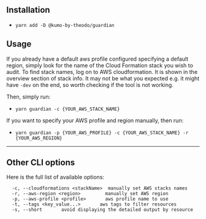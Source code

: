 ## Installation

- `yarn add -D @kumo-by-theodo/guardian`

## Usage

If you already have a default aws profile configured specifying a default region, simply look for the name of the Cloud Formation stack you wish to audit. To find stack names, log on to AWS cloudformation. It is shown in the overview section of stack info. It may not be what you expected e.g. it might have `-dev` on the end, so worth checking if the tool is not working.

Then, simply run:

- `yarn guardian -c {YOUR_AWS_STACK_NAME}`

If you want to specify your AWS profile and region manually, then run:

- `yarn guardian -p {YOUR_AWS_PROFILE} -c {YOUR_AWS_STACK_NAME} -r {YOUR_AWS_REGION}`

---

## Other CLI options

Here is the full list of available options:

```
  -c, --cloudformations <stackName>  manually set AWS stacks names
  -r, --aws-region <region>         manually set AWS region
  -p, --aws-profile <profile>       aws profile name to use
  -t, --tags <key_value...>       aws tags to filter resources
  -s, --short       avoid displaying the detailed output by resource
```
